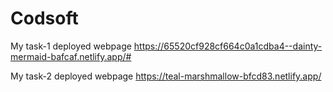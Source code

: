 # Codsoft
My task-1
deployed webpage
https://65520cf928cf664c0a1cdba4--dainty-mermaid-bafcaf.netlify.app/#


My task-2
deployed webpage
https://teal-marshmallow-bfcd83.netlify.app/
